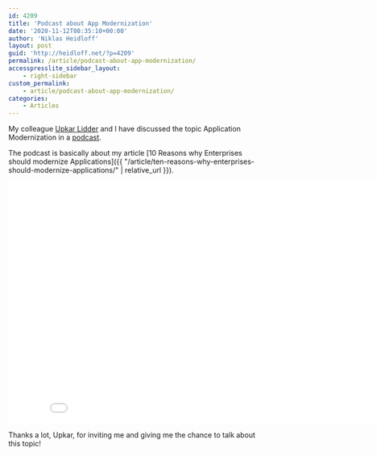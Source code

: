 ```yaml
---
id: 4209
title: 'Podcast about App Modernization'
date: '2020-11-12T08:35:10+00:00'
author: 'Niklas Heidloff'
layout: post
guid: 'http://heidloff.net/?p=4209'
permalink: /article/podcast-about-app-modernization/
accesspresslite_sidebar_layout:
    - right-sidebar
custom_permalink:
    - article/podcast-about-app-modernization/
categories:
    - Articles
---
```


My colleague [Upkar Lidder](https://twitter.com/lidderupk) and I have discussed the topic Application Modernization in a [podcast](https://www.youtube.com/watch?v=juCjyc98J5M).

The podcast is basically about my article [10 Reasons why Enterprises should modernize Applications]({{ "/article/ten-reasons-why-enterprises-should-modernize-applications/" | relative_url }}).

<iframe allowfullscreen="" frameborder="0" height="480" src="//www.youtube.com/embed/juCjyc98J5M" width="853"></iframe>

Thanks a lot, Upkar, for inviting me and giving me the chance to talk about this topic!